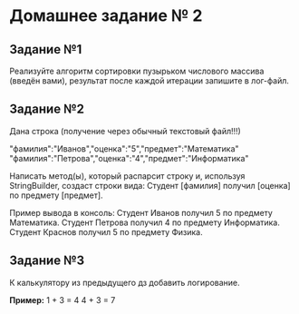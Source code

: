 # Домашнее задание № 2 #

## Задание №1 ##

Реализуйте алгоритм сортировки пузырьком числового массива (введён вами),
результат после каждой итерации запишите в лог-файл.

## Задание №2 ##

Дана строка (получение через обычный текстовый файл!!!)

"фамилия":"Иванов","оценка":"5","предмет":"Математика"
"фамилия":"Петрова","оценка":"4","предмет":"Информатика"

Написать метод(ы), который распарсит строку и, используя StringBuilder, создаст строки вида:
Студент [фамилия] получил [оценка] по предмету [предмет].

Пример вывода в консоль:
Студент Иванов получил 5 по предмету Математика.
Студент Петрова получил 4 по предмету Информатика.
Студент Краснов получил 5 по предмету Физика.

## Задание №3 ##

К калькулятору из предыдущего дз добавить логирование.

__Пример:__
1 + 3 = 4
4 + 3 = 7
